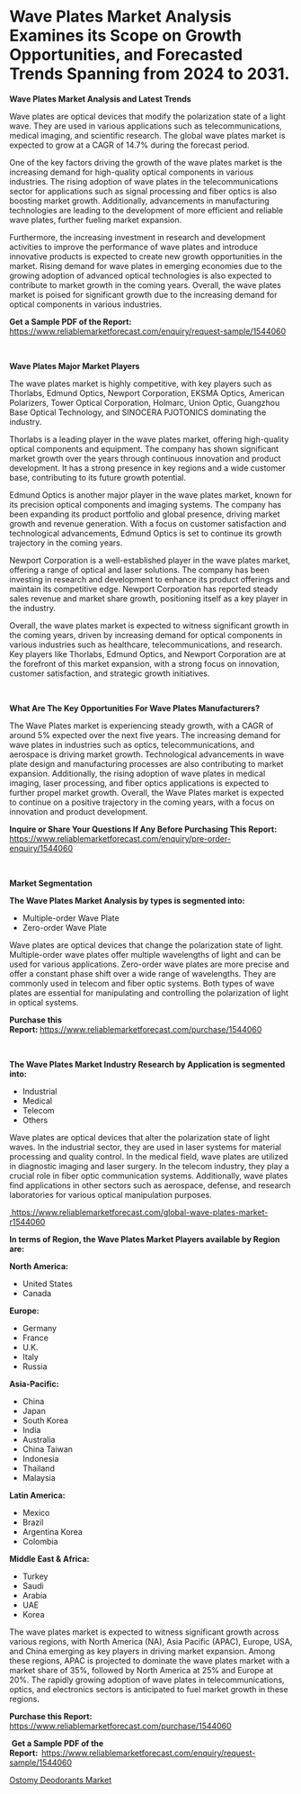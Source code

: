 <p><h1>Wave Plates Market Analysis Examines its Scope on Growth Opportunities, and Forecasted Trends Spanning from 2024 to 2031.</h1></p><p><strong>Wave Plates Market Analysis and Latest Trends</strong></p>
<p><p>Wave plates are optical devices that modify the polarization state of a light wave. They are used in various applications such as telecommunications, medical imaging, and scientific research. The global wave plates market is expected to grow at a CAGR of 14.7% during the forecast period.</p><p>One of the key factors driving the growth of the wave plates market is the increasing demand for high-quality optical components in various industries. The rising adoption of wave plates in the telecommunications sector for applications such as signal processing and fiber optics is also boosting market growth. Additionally, advancements in manufacturing technologies are leading to the development of more efficient and reliable wave plates, further fueling market expansion.</p><p>Furthermore, the increasing investment in research and development activities to improve the performance of wave plates and introduce innovative products is expected to create new growth opportunities in the market. Rising demand for wave plates in emerging economies due to the growing adoption of advanced optical technologies is also expected to contribute to market growth in the coming years. Overall, the wave plates market is poised for significant growth due to the increasing demand for optical components in various industries.</p></p>
<p><strong>Get a Sample PDF of the Report:&nbsp;</strong> <a href="https://www.reliablemarketforecast.com/enquiry/request-sample/1544060">https://www.reliablemarketforecast.com/enquiry/request-sample/1544060</a></p>
<p>&nbsp;</p>
<p><strong>Wave Plates Major Market Players</strong></p>
<p><p>The wave plates market is highly competitive, with key players such as Thorlabs, Edmund Optics, Newport Corporation, EKSMA Optics, American Polarizers, Tower Optical Corporation, Holmarc, Union Optic, Guangzhou Base Optical Technology, and SINOCERA PJOTONICS dominating the industry.</p><p>Thorlabs is a leading player in the wave plates market, offering high-quality optical components and equipment. The company has shown significant market growth over the years through continuous innovation and product development. It has a strong presence in key regions and a wide customer base, contributing to its future growth potential.</p><p>Edmund Optics is another major player in the wave plates market, known for its precision optical components and imaging systems. The company has been expanding its product portfolio and global presence, driving market growth and revenue generation. With a focus on customer satisfaction and technological advancements, Edmund Optics is set to continue its growth trajectory in the coming years.</p><p>Newport Corporation is a well-established player in the wave plates market, offering a range of optical and laser solutions. The company has been investing in research and development to enhance its product offerings and maintain its competitive edge. Newport Corporation has reported steady sales revenue and market share growth, positioning itself as a key player in the industry.</p><p>Overall, the wave plates market is expected to witness significant growth in the coming years, driven by increasing demand for optical components in various industries such as healthcare, telecommunications, and research. Key players like Thorlabs, Edmund Optics, and Newport Corporation are at the forefront of this market expansion, with a strong focus on innovation, customer satisfaction, and strategic growth initiatives.</p></p>
<p>&nbsp;</p>
<p><strong>What Are The Key Opportunities For Wave Plates Manufacturers?</strong></p>
<p><p>The Wave Plates market is experiencing steady growth, with a CAGR of around 5% expected over the next five years. The increasing demand for wave plates in industries such as optics, telecommunications, and aerospace is driving market growth. Technological advancements in wave plate design and manufacturing processes are also contributing to market expansion. Additionally, the rising adoption of wave plates in medical imaging, laser processing, and fiber optics applications is expected to further propel market growth. Overall, the Wave Plates market is expected to continue on a positive trajectory in the coming years, with a focus on innovation and product development.</p></p>
<p><strong>Inquire or Share Your Questions If Any Before Purchasing This Report:</strong> <a href="https://www.reliablemarketforecast.com/enquiry/pre-order-enquiry/1544060">https://www.reliablemarketforecast.com/enquiry/pre-order-enquiry/1544060</a></p>
<p>&nbsp;</p>
<p><strong>Market Segmentation</strong></p>
<p><strong>The Wave Plates Market Analysis by types is segmented into:</strong></p>
<p><ul><li>Multiple-order Wave Plate</li><li>Zero-order Wave Plate</li></ul></p>
<p><p>Wave plates are optical devices that change the polarization state of light. Multiple-order wave plates offer multiple wavelengths of light and can be used for various applications. Zero-order wave plates are more precise and offer a constant phase shift over a wide range of wavelengths. They are commonly used in telecom and fiber optic systems. Both types of wave plates are essential for manipulating and controlling the polarization of light in optical systems.</p></p>
<p><strong>Purchase this Report:&nbsp;</strong><a href="https://www.reliablemarketforecast.com/purchase/1544060">https://www.reliablemarketforecast.com/purchase/1544060</a></p>
<p>&nbsp;</p>
<p><strong>The Wave Plates Market Industry Research by Application is segmented into:</strong></p>
<p><ul><li>Industrial</li><li>Medical</li><li>Telecom</li><li>Others</li></ul></p>
<p><p>Wave plates are optical devices that alter the polarization state of light waves. In the industrial sector, they are used in laser systems for material processing and quality control. In the medical field, wave plates are utilized in diagnostic imaging and laser surgery. In the telecom industry, they play a crucial role in fiber optic communication systems. Additionally, wave plates find applications in other sectors such as aerospace, defense, and research laboratories for various optical manipulation purposes.</p></p>
<p><a href="https://www.reliablemarketforecast.com/global-wave-plates-market-r1544060">&nbsp;https://www.reliablemarketforecast.com/global-wave-plates-market-r1544060</a></p>
<p><strong>In terms of Region, the Wave Plates Market Players available by Region are:</strong></p>
<p>
    <p> <strong> North America: </strong>
        <ul>
            <li>United States</li>
            <li>Canada</li>
        </ul>
        </p> 
    <p> <strong> Europe: </strong>
        <ul>
            <li>Germany</li>
            <li>France</li>
            <li>U.K.</li>
            <li>Italy</li>
            <li>Russia</li>
        </ul>
        </p> 
    <p> <strong> Asia-Pacific: </strong>
        <ul>
            <li>China</li>
            <li>Japan</li>
            <li>South Korea</li>
            <li>India</li>
            <li>Australia</li>
            <li>China Taiwan</li>
            <li>Indonesia</li>
            <li>Thailand</li>
            <li>Malaysia</li>
        </ul>
        </p> 
    <p> <strong> Latin America: </strong>
        <ul>
            <li>Mexico</li>
            <li>Brazil</li>
            <li>Argentina Korea</li>
            <li>Colombia</li>
        </ul>
        </p> 
    <p> <strong> Middle East & Africa: </strong>
        <ul>
            <li>Turkey</li>
            <li>Saudi</li>
            <li>Arabia</li>
            <li>UAE</li>
            <li>Korea</li>
        </ul>
    </p>
    </p>
<p><p>The wave plates market is expected to witness significant growth across various regions, with North America (NA), Asia Pacific (APAC), Europe, USA, and China emerging as key players in driving market expansion. Among these regions, APAC is projected to dominate the wave plates market with a market share of 35%, followed by North America at 25% and Europe at 20%. The rapidly growing adoption of wave plates in telecommunications, optics, and electronics sectors is anticipated to fuel market growth in these regions.</p></p>
<p><strong>Purchase this Report: </strong><a href="https://www.reliablemarketforecast.com/purchase/1544060">https://www.reliablemarketforecast.com/purchase/1544060</a></p>
<p>&nbsp;<strong>Get a Sample PDF of the Report:&nbsp;&nbsp;</strong><a href="https://www.reliablemarketforecast.com/enquiry/request-sample/1544060">https://www.reliablemarketforecast.com/enquiry/request-sample/1544060</a></p>
<p><strong></strong></p>
<p><p><a href="https://view.publitas.com/reportprime-1/ostomy-deodorants-market-trends-focusing-on-ostomy-deodorants-market-insight-and-forecast-analysis-2024-2031/">Ostomy Deodorants Market</a></p></p>